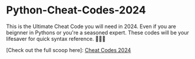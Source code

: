 # Python-Cheat-Codes-2024

This is the Ultimate Cheat Code you will need in 2024. Even if you are beignner in Pythons or you're a seasoned expert. These codes will be your lifesaver for quick syntax reference. 🏄‍♂️🐍

[Check out the full scoop here]: [Cheat Codes 2024](https://github.com/nikitaprasad21/Python-Cheat-Codes-2024/blob/main/tips.ipynb)
